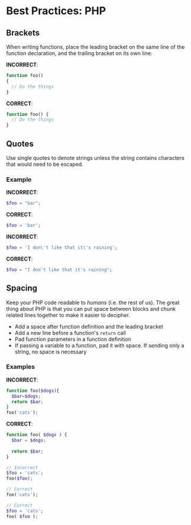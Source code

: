 # Best Practices: PHP

## Brackets
When writing functions, place the leading bracket on the same line of the function declaration, and the trailing bracket on its own line:

__INCORRECT__:
```php
function foo()
{
  // Do the things
}
```

__CORRECT__:
```php
function foo() {
  // Do the things
}
```

## Quotes
Use single quotes to denote strings unless the string contains characters that would need to be escaped.

### Example

__INCORRECT__:

```php
$foo = "bar";
```

__CORRECT__:

```php
$foo = 'bar';
```

__INCORRECT__:

```php
$foo = 'I don\'t like that it\'s raining';
```

__CORRECT__:

```php
$foo = "I don't like that it's raining";
```

## Spacing
Keep your PHP code readable to _humans_ (i.e. the rest of us). The great thing about PHP is that you can put space between blocks and chunk related lines together to make it easier to decipher.

- Add a space after function definition and the leading bracket
- Add a new line before a function's `return` call
- Pad function parameters in a function definition
- If passing a variable to a function, pad it with space. If sending only a string, no space is necessary

### Examples

__INCORRECT__:

```php
function foo($dogs){
  $bar=$dogs;
  return $bar;
}
foo('cats');
```

__CORRECT__:

```php
function foo( $dogs ) {
  $bar = $dogs;
  
  return $bar;
}

// Incorrect
$foo = 'cats';
foo($foo);

// Correct
foo('cats');

// Correct
$foo = 'cats';
foo( $foo );
```
